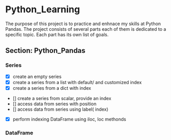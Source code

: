 
# Python_Learning

The purpose of this project is to practice and enhnace my skills at Python Pandas.
The project consists of several parts each of them is dedicated to a specific topic.
Each part has its own list of goals.

## Section: Python_Pandas
### Series
- [x] create an empty series
- [x] create a series from a list with default/ and customized index
- [x] create a series from a dict with index 
- [] create a series from scalar, provide an index
- [] access data from series with position
- [] access data from series using label( index)
- [x] perform indexing DataFrame using iloc, loc methonds


### DataFrame
